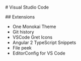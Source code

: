 # Visual Studio Code

## Extensions

* One Monokai Theme
* Git history
* VSCode Gret Icons
* Angular 2 TypeScript Snippets
* File peek
* EditorConfig for VS Code
